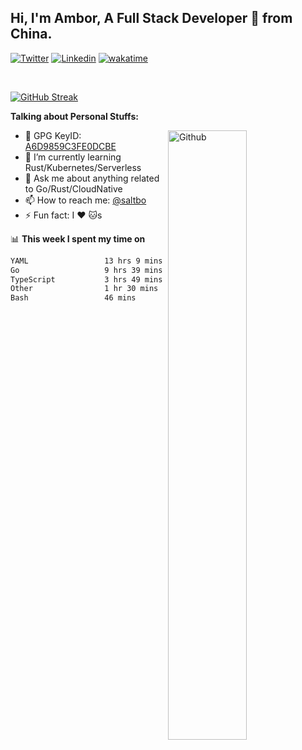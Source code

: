 ## Hi, I'm Ambor, A Full Stack Developer 🚀 from China.

[![Twitter](https://img.shields.io/badge/-saltbo-1ca0f1?style=flat&logo=twitter&logoColor=white)](https://twitter.com/rdsaltbo)
[![Linkedin](https://img.shields.io/badge/-saltbo-blue?style=flat&logo=Linkedin&logoColor=white)](https://www.linkedin.com/in/saltbo/)
[![wakatime](https://wakatime.com/badge/user/f82b1c77-faab-48cd-aef5-a12c0aff104b.svg)](https://wakatime.com/@f82b1c77-faab-48cd-aef5-a12c0aff104b)

&nbsp;  

[![GitHub Streak](http://github-readme-streak-stats.herokuapp.com?user=saltbo&hide_border=true&date_format=M%20j%5B%2C%20Y%5D)](https://git.io/streak-stats)

**Talking about Personal Stuffs:**
<!-- Any image aligned to the right. Beware the width  -->
<img width="50%" align="right" alt="Github" src="https://raw.githubusercontent.com/saltbo/saltbo/master/images/git-header.svg" />

- 🤘 GPG KeyID: [A6D9859C3FE0DCBE](https://saltbo.cn/pgp_keys.asc)
- 🌱 I’m currently learning Rust/Kubernetes/Serverless
- 💬 Ask me about anything related to Go/Rust/CloudNative
- 📫 How to reach me: [@saltbo](https://t.me/saltbo)
- ⚡ Fun fact: I :heart: :cat:s


📊 **This week I spent my time on**
<!--START_SECTION:waka-->

```txt
YAML                 13 hrs 9 mins   ███████████░░░░░░░░░░░░░░   43.67 %
Go                   9 hrs 39 mins   ████████░░░░░░░░░░░░░░░░░   32.10 %
TypeScript           3 hrs 49 mins   ███▒░░░░░░░░░░░░░░░░░░░░░   12.68 %
Other                1 hr 30 mins    █▒░░░░░░░░░░░░░░░░░░░░░░░   05.03 %
Bash                 46 mins         ▓░░░░░░░░░░░░░░░░░░░░░░░░   02.55 %
```

<!--END_SECTION:waka-->
